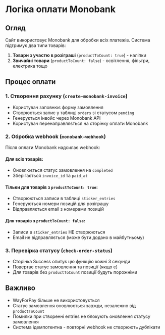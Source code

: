 # Логіка оплати Monobank

## Огляд

Сайт використовує Monobank для обробки всіх платежів. Система підтримує два типи товарів:
1. **Товари з участю в розіграші** (`productToCount: true`) - наліпки
2. **Звичайні товари** (`productToCount: false`) - освітлення, фільтри, електрика тощо

## Процес оплати

### 1. Створення рахунку (`create-monobank-invoice`)
- Користувач заповнює форму замовлення
- Створюється запис у таблиці `orders` зі статусом `pending`
- Генерується інвойс через Monobank API
- Користувач перенаправляється на сторінку оплати Monobank

### 2. Обробка webhook (`monobank-webhook`)
Після оплати Monobank надсилає webhook:

#### Для всіх товарів:
- Оновлюється статус замовлення на `completed`
- Зберігається `invoice_id` та `paid_at`

#### Тільки для товарів з `productToCount: true`:
- Створюються записи в таблиці `sticker_entries`
- Генеруються номери позицій для розіграшу
- Відправляється email з номерами позицій

#### Для товарів з `productToCount: false`:
- Записи в `sticker_entries` НЕ створюються
- Email не відправляється (може бути додано в майбутньому)

### 3. Перевірка статусу (`check-order-status`)
- Сторінка Success опитує цю функцію кожні 3 секунди
- Повертає статус замовлення та позиції (якщо є)
- Для товарів без `productToCount` позиції будуть порожніми

## Важливо

- WayForPay більше не використовується
- Статус замовлення оновлюється завжди, незалежно від `productToCount`
- Помилки при створенні entries не блокують оновлення статусу замовлення
- Система ідемпотентна - повторні webhook не створюють дублікати
